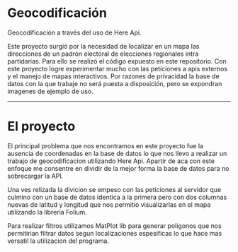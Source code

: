 # Geocodificación
Geocodificación a través del uso de Here Api.

Este proyecto surgió por la necesidad de localizar en un mapa las direcciones de un padrón electoral de elecciones regionales intra partidarias.
Para ello se realizó el código expuesto en este repositorio. Con este proyecto logre experimentar mucho con las peticiones a apis externos y el manejo de mapas interactivos.
Por razones de privacidad la base de datos con la que trabaje no será puesta a disposición, pero se expondran imagenes de ejemplo de uso.

---

# El proyecto

El principal problema que nos encontramos en este proyecto fue la ausencia de coordenadas en la base de datos lo que nos llevo a realizar un trabajo de geocodificacion utilizando Here Api. Apartir de aca con este enfoque me consentre en dividir de la mejor forma la base de datos para no sobrecargar la API.

Una ves relizada la divicion se empeso con las peticiones al servidor que culmino con un base de datos identica a la primera pero con dos columnas nuevas de latitud y longitud que nos permitio visualizarlas en el mapa utilizando la libreria Folium.

Para realizar filtros utilizamos MatPlot lib para generar poligonos que nos permitirian filtrar datos segun localizaciones espesificas lo que hace mas versatil la utilizacion del programa.
